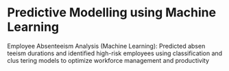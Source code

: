 # Predictive Modelling using Machine Learning
Employee Absenteeism Analysis (Machine Learning): Predicted absen
teeism durations and identified high-risk employees using classification and clus
tering models to optimize workforce management and productivity
